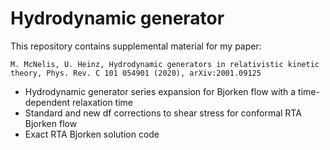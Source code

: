 # Hydrodynamic generator

This repository contains supplemental material for my paper:

	M. McNelis, U. Heinz, Hydrodynamic generators in relativistic kinetic theory, Phys. Rev. C 101 054901 (2020), arXiv:2001.09125

- Hydrodynamic generator series expansion for Bjorken flow with a time-dependent relaxation time
- Standard and new df corrections to shear stress for conformal RTA Bjorken flow
- Exact RTA Bjorken solution code

